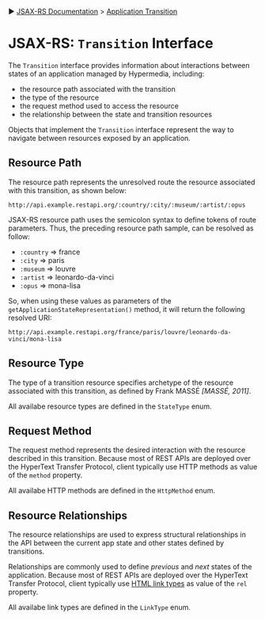 :arrow_forward: [JSAX-RS Documentation](./jsax-rs-reference.md) > [Application Transition](./jsax-rs-transition-interface.md)

# JSAX-RS: `Transition` Interface

The `Transition` interface provides information about interactions between states of an application managed by Hypermedia, including:

- the resource path associated with the transition
- the type of the resource
- the request method used to access the resource
- the relationship between the state and transition resources

Objects that implement the `Transition` interface represent the way to navigate between resources exposed by an application.

## Resource Path

The resource path represents the unresolved route the resource associated with this transition, as shown below:

```
http://api.example.restapi.org/:country/:city/:museum/:artist/:opus
```

JSAX-RS resource path uses the semicolon syntax to define tokens of route parameters. Thus, the preceding resource path sample, can be resolved as follow:

- `:country` => france
- `:city` => paris
- `:museum` => louvre
- `:artist` => leonardo-da-vinci
- `:opus` => mona-lisa

So, when using these values as parameters of the `getApplicationStateRepresentation()` method, it will return the following resolved URI:

```
http://api.example.restapi.org/france/paris/louvre/leonardo-da-vinci/mona-lisa
```

## Resource Type

The type of a transition resource specifies archetype of the resource associated with this transition, as defined by Frank MASSÉ _[MASSÉ, 2011]_.

All availabe resource types are defined in the `StateType` enum.

## Request Method

The request method represents the desired interaction with the resource described in this transition. Because most of REST APIs are deployed over the HyperText Transfer Protocol, client typically use HTTP methods as value of the `method` property.

All availabe HTTP methods are defined in the `HttpMethod` enum.

## Resource Relationships

The resource relationships are used to express structural relationships in the API between the current app state and other states defined by transitions.

Relationships are commonly used to define _previous_ and _next_ states of the application. Because most of REST APIs are deployed over the HyperText Transfer Protocol, client typically use [HTML link types](https://www.w3.org/TR/html50/links.html#linkTypes) as value of the `rel` property.

All availabe link types are defined in the `LinkType` enum.
